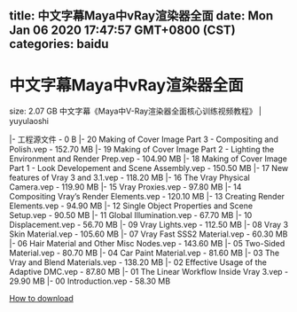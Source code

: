 
title: 中文字幕Maya中vRay渲染器全面
date: Mon Jan 06 2020 17:47:57 GMT+0800 (CST)    
categories: baidu
---

# 中文字幕Maya中vRay渲染器全面
size: 2.07 GB
 中文字幕《Maya中V-Ray渲染器全面核心训练视频教程》 | yuyulaoshi
 
|- 工程源文件 - 0 B
|- 20 Making of Cover Image Part 3 - Compositing and Polish.vep - 152.70 MB
|- 19 Making of Cover Image Part 2 - Lighting the Environment and Render Prep.vep - 104.90 MB
|- 18 Making of Cover Image Part 1 - Look Developement and Scene Assembly.vep - 150.50 MB
|- 17 New features of Vray 3 and 3.1.vep - 118.20 MB
|- 16 The Vray Physical Camera.vep - 119.90 MB
|- 15 Vray Proxies.vep - 97.80 MB
|- 14 Compositing Vray’s Render Elements.vep - 120.10 MB
|- 13 Creating Render Elements.vep - 94.90 MB
|- 12 Single Object Properties and Scene Setup.vep - 90.50 MB
|- 11 Global Illumination.vep - 67.70 MB
|- 10 Displacement.vep - 56.70 MB
|- 09 Vray Lights.vep - 112.50 MB
|- 08 Vray 3 Skin Material.vep - 105.60 MB
|- 07 Vray Fast SSS2 Material.vep - 60.30 MB
|- 06 Hair Material and Other Misc Nodes.vep - 143.60 MB
|- 05 Two-Sided Material.vep - 80.70 MB
|- 04 Car Paint Material.vep - 81.60 MB
|- 03 The Vray and Blend Materials.vep - 138.20 MB
|- 02 Effective Usage of the Adaptive DMC.vep - 87.80 MB
|- 01 The Linear Workflow Inside Vray 3.vep - 29.90 MB
|- 00 Introduction.vep - 58.30 MB

[How to download](https://bpcam.bemobtrk.com/go/2ceec3aa-1ca2-46d6-b9ff-aaa5c184517c?jno=3569)